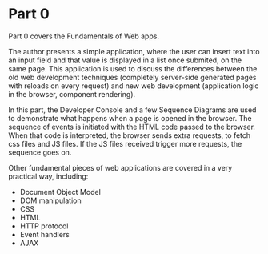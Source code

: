 # Part 0

Part 0 covers the Fundamentals of Web apps.

The author presents a simple application, where the user can insert text into an input field and that value is displayed in a list once submited, on the same page. This application is used to discuss the differences between the old web development techniques (completely server-side generated pages with reloads on every request) and new web development (application logic in the browser, component rendering).

In this part, the Developer Console and a few Sequence Diagrams are used to demonstrate what happens when a page is opened in the browser. The sequence of events is initiated with the HTML code passed to the browser. When that code is interpreted, the browser sends extra requests, to fetch css files and JS files. If the JS files received trigger more requests, the sequence goes on.

Other fundamental pieces of web applications are covered in a very practical way, including: 
* Document Object Model
* DOM manipulation
* CSS
* HTML
* HTTP protocol
* Event handlers
* AJAX
